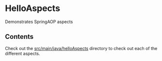 # HelloAspects
Demonstrates SpringAOP aspects

## Contents
Check out the [src/main/java/helloAspects](src/main/java/helloAspects)
directory to check out each of the different aspects.